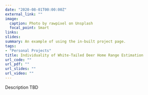 ```yaml
---
date: "2020-08-01T00:00:00Z"
external_link: ""
image:
  caption: Photo by rawpixel on Unsplash
  focal_point: Smart
links:
slides: 
summary: An example of using the in-built project page.
tags:
- "Personal Projects"
title: Individuality of White-Tailed Deer Home Range Estimation
url_code: ""
url_pdf: ""
url_slides: ""
url_video: ""
---
```


Description TBD